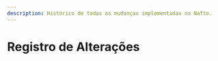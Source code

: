 ```yaml
---
description: Histórico de todas as mudanças implementadas no Nafto.
---
```


# Registro de Alterações

